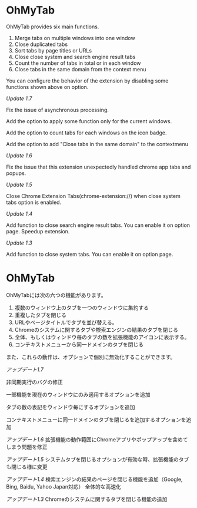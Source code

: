 # OhMyTab

OhMyTab provides six main functions.

1. Merge tabs on multiple windows into one window
2. Close duplicated tabs
3. Sort tabs by page titles or URLs
4. Close close system and search engine result tabs
5. Count the number of tabs in total or in each window
6. Close tabs in the same domain from the context menu

You can configure the behavior of the extension by disabling some functions shown above on option.

*Update 1.7*

Fix the issue of asynchronous processing.

Add the option to apply some function only for the current windows.

Add the option to count tabs for each windows on the icon badge.

Add the option to add "Close tabs in the same domain" to the contextmenu 

*Update 1.6*

Fix the issue that this extension unexpectedly handled chrome app tabs and popups. 

*Update 1.5*

Close Chrome Extension Tabs(chrome-extension://) when close system tabs option is enabled.

*Update 1.4*

Add function to close search engine result tabs. You can enable it on option page.
Speedup extension.

*Update 1.3*

Add function to close system tabs. You can enable it on option page.


# OhMyTab

OhMyTabには次の六つの機能があります。

1. 複数のウィンドウ上のタブを一つのウィンドウに集約する
2. 重複したタブを閉じる
3. URLやページタイトルでタブを並び替える。
4. Chromeのシステムに関するタブや検索エンジンの結果のタブを閉じる
5. 全体、もしくはウィンドウ毎のタブの数を拡張機能のアイコンに表示する。
6. コンテキストメニューから同一ドメインのタブを閉じる

また、これらの動作は、オプションで個別に無効化することができます。

*アップデート1.7*

非同期実行のバグの修正

一部機能を現在のウィンドウにのみ適用するオプションを追加

タブの数の表記をウィンドウ毎にするオプションを追加

コンテキストメニューに同一ドメインのタブを閉じるを追加するオプションを追加

*アップデート1.6*
拡張機能の動作範囲にChromeアプリやポップアップを含めてしまう問題を修正

*アップデート1.5*
システムタブを閉じるオプションが有効な時、拡張機能のタブも閉じる様に変更

*アップデート1.4*
検索エンジンの結果のページを閉じる機能を追加（Google, Bing, Baidu, Yahoo Japan対応）
全体的な高速化

*アップデート1.3*
Chromeのシステムに関するタブを閉じる機能の追加
